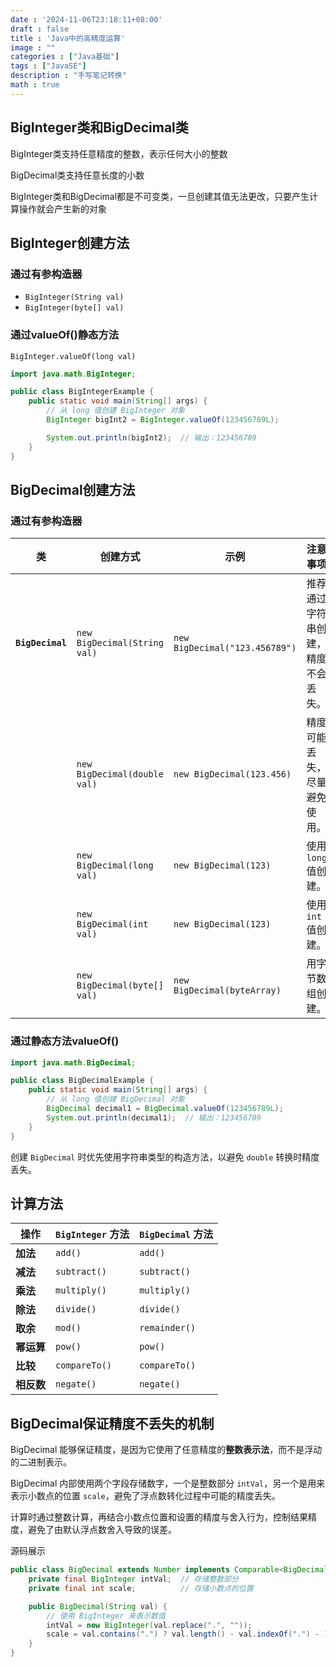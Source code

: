 ```yaml
---
date : '2024-11-06T23:18:11+08:00'
draft : false
title : 'Java中的高精度运算'
image : ""
categories : ["Java基础"]
tags : ["JavaSE"]
description : "手写笔记转换"
math : true
---
```


## BigInteger类和BigDecimal类

BigInteger类支持任意精度的整数，表示任何大小的整数

BigDecimal类支持任意长度的小数

BigInteger类和BigDecimal都是不可变类，一旦创建其值无法更改，只要产生计算操作就会产生新的对象

## BigInteger创建方法

### 通过有参构造器

- `BigInteger(String val)`
- `BigInteger(byte[] val)`

### 通过valueOf()静态方法

`BigInteger.valueOf(long val)`

```java
import java.math.BigInteger;

public class BigIntegerExample {
    public static void main(String[] args) {
        // 从 long 值创建 BigInteger 对象
        BigInteger bigInt2 = BigInteger.valueOf(123456789L);

        System.out.println(bigInt2);  // 输出：123456789
    }
}

```

## BigDecimal创建方法

### 通过有参构造器

| 类               | 创建方式                     | 示例                           | 注意事项                           |
| ---------------- | ---------------------------- | ------------------------------ | ---------------------------------- |
| **`BigDecimal`** | `new BigDecimal(String val)` | `new BigDecimal("123.456789")` | 推荐通过字符串创建，精度不会丢失。 |
|                  | `new BigDecimal(double val)` | `new BigDecimal(123.456)`      | 精度可能丢失，尽量避免使用。       |
|                  | `new BigDecimal(long val)`   | `new BigDecimal(123)`          | 使用 `long` 值创建。               |
|                  | `new BigDecimal(int val)`    | `new BigDecimal(123)`          | 使用 `int` 值创建。                |
|                  | `new BigDecimal(byte[] val)` | `new BigDecimal(byteArray)`    | 用字节数组创建。                   |

### 通过静态方法valueOf()

```java
import java.math.BigDecimal;

public class BigDecimalExample {
    public static void main(String[] args) {
        // 从 long 值创建 BigDecimal 对象
        BigDecimal decimal1 = BigDecimal.valueOf(123456789L);
        System.out.println(decimal1);  // 输出：123456789
    }
}

```

创建 `BigDecimal` 时优先使用字符串类型的构造方法，以避免 `double` 转换时精度丢失。

## 计算方法

| 操作       | `BigInteger` 方法 | `BigDecimal` 方法 |
| ---------- | ----------------- | ----------------- |
| **加法**   | `add()`           | `add()`           |
| **减法**   | `subtract()`      | `subtract()`      |
| **乘法**   | `multiply()`      | `multiply()`      |
| **除法**   | `divide()`        | `divide()`        |
| **取余**   | `mod()`           | `remainder()`     |
| **幂运算** | `pow()`           | `pow()`           |
| **比较**   | `compareTo()`     | `compareTo()`     |
| **相反数** | `negate()`        | `negate()`        |

## BigDecimal保证精度不丢失的机制

BigDecimal 能够保证精度，是因为它使用了任意精度的**整数表示法**，而不是浮动的二进制表示。

BigDecimal 内部使用两个字段存储数字，一个是整数部分 `intVal`，另一个是用来表示小数点的位置 `scale`，避免了浮点数转化过程中可能的精度丢失。

计算时通过整数计算，再结合小数点位置和设置的精度与舍入行为，控制结果精度，避免了由默认浮点数舍入导致的误差。

源码展示

```java
public class BigDecimal extends Number implements Comparable<BigDecimal> {
    private final BigInteger intVal;  // 存储整数部分
    private final int scale;          // 存储小数点的位置

    public BigDecimal(String val) {
        // 使用 BigInteger 来表示数值
        intVal = new BigInteger(val.replace(".", ""));
        scale = val.contains(".") ? val.length() - val.indexOf(".") - 1 : 0;
    }
}

```

